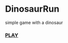 # DinosaurRun
simple game with a dinosaur 
### [PLAY](https://naninunenoy.github.io/DinosaurRunPlay)
